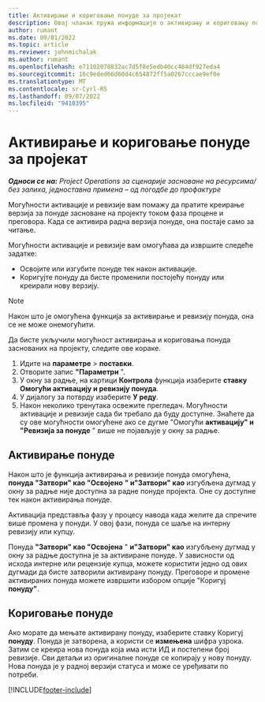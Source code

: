 ```yaml
---
title: Активирање и кориговање понуде за пројекат
description: Овај чланак пружа информације о активирању и кориговању понуда у корпорацији Мицрософт Dynamics 365 Project Operations.
author: rumant
ms.date: 09/01/2022
ms.topic: article
ms.reviewer: johnmichalak
ms.author: rumant
ms.openlocfilehash: e71102078832ac7d5f8e5edb40cc484df927eda4
ms.sourcegitcommit: 16c9eded66d60d4c654872ff5a0267cccae9ef0e
ms.translationtype: MT
ms.contentlocale: sr-Cyrl-RS
ms.lasthandoff: 09/07/2022
ms.locfileid: "9410395"
---
```

# <a name="activate-and-revise-a-project-quote"></a>Активирање и кориговање понуде за пројекат

_**Односи се на:** Project Operations за сценарије засноване на ресурсима/без залиха, једноставна примена – од погодбе до профактуре_

Могућности активације и ревизије вам помажу да пратите креирање верзија за понуде засноване на пројекту током фаза процене и преговора. Када се активира радна верзија понуде, она постаје само за читање.

Могућности активације и ревизије вам омогућава да извршите следеће задатке:

- Освојите или изгубите понуде тек након активације.
- Коригујте понуду да бисте променили постојећу понуду или креирали нову верзију.

> [!NOTE]
> Након што је омогућена функција за активирање и ревизију понуда, она се не може онемогућити.

Да бисте укључили могућност активирања и кориговања понуда заснованих на пројекту, следите ове кораке.

1. Идите на **параметре** \> **поставки**.
1. Отворите запис **"Параметри** ".
1. У окну за радње, на картици **Контрола** функција изаберите **ставку Омогући активацију и ревизију понуда**.
1. У дијалогу за потврду изаберите **У реду**.
1. Након неколико тренутака освежите прегледач. Могућности активације и ревизије сада би требало да буду доступне. Знаћете да су ове могућности омогућене ако се дугме "Омогући **активацију" и "Ревизија за понуде** " више не појављује у окну за радње.

## <a name="activating-a-quote"></a>Активирање понуде

Након што је функција активирања и ревизије понуда омогућена, **понуда "Затвори" као "Освојено** **" и"Затвори" као** изгубљена дугмад у окну за радње није доступна за радне понуде пројекта. Оне су доступне тек након активирања понуде.

Активација представља фазу у процесу навода када желите да спречите више промена у понуди. У овој фази, понуда се шаље на интерну ревизију или купцу.

Понуда **"Затвори" као "Освојена** " **и"Затвори" као** изгубљену дугмад у окну за радње доступна је за активиране понуде. У зависности од исхода интерне или рецензије купца, можете користити једно од ових дугмади да бисте затворили активирану понуду. Преговоре и промене активираних понуда можете извршити избором опције "Коригуј **понуду"**.

## <a name="revising-a-quote"></a>Кориговање понуде

Ако морате да мењате активирану понуду, изаберите ставку Коригуј **понуду**. Понуда је затворена, а користи се **измењена** шифра узрока. Затим се креира нова понуда која има исти ИД и постепени број ревизије. Сви детаљи из оригиналне понуде се копирају у нову понуду. Нова понуда је у радној верзији статуса и може се уређивати по потреби.

[!INCLUDE[footer-include](../includes/footer-banner.md)]
